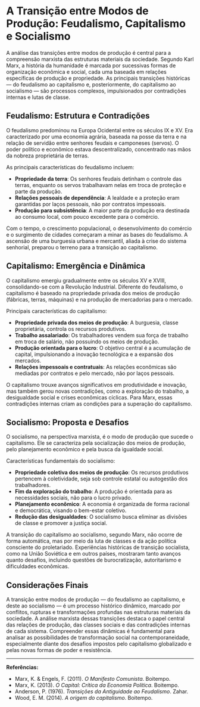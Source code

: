 
# A Transição entre Modos de Produção: Feudalismo, Capitalismo e Socialismo

A análise das transições entre modos de produção é central para a compreensão marxista das estruturas materiais da sociedade. Segundo Karl Marx, a história da humanidade é marcada por sucessivas formas de organização econômica e social, cada uma baseada em relações específicas de produção e propriedade. As principais transições históricas — do feudalismo ao capitalismo e, posteriormente, do capitalismo ao socialismo — são processos complexos, impulsionados por contradições internas e lutas de classe.

## Feudalismo: Estrutura e Contradições

O feudalismo predominou na Europa Ocidental entre os séculos IX e XV. Era caracterizado por uma economia agrária, baseada na posse da terra e na relação de servidão entre senhores feudais e camponeses (servos). O poder político e econômico estava descentralizado, concentrado nas mãos da nobreza proprietária de terras.

As principais características do feudalismo incluem:

- **Propriedade da terra**: Os senhores feudais detinham o controle das terras, enquanto os servos trabalhavam nelas em troca de proteção e parte da produção.
- **Relações pessoais de dependência**: A lealdade e a proteção eram garantidas por laços pessoais, não por contratos impessoais.
- **Produção para subsistência**: A maior parte da produção era destinada ao consumo local, com pouco excedente para o comércio.

Com o tempo, o crescimento populacional, o desenvolvimento do comércio e o surgimento de cidades começaram a minar as bases do feudalismo. A ascensão de uma burguesia urbana e mercantil, aliada à crise do sistema senhorial, preparou o terreno para a transição ao capitalismo.

## Capitalismo: Emergência e Dinâmica

O capitalismo emergiu gradualmente entre os séculos XV e XVIII, consolidando-se com a Revolução Industrial. Diferente do feudalismo, o capitalismo é baseado na propriedade privada dos meios de produção (fábricas, terras, máquinas) e na produção de mercadorias para o mercado.

Principais características do capitalismo:

- **Propriedade privada dos meios de produção**: A burguesia, classe proprietária, controla os recursos produtivos.
- **Trabalho assalariado**: Os trabalhadores vendem sua força de trabalho em troca de salário, não possuindo os meios de produção.
- **Produção orientada para o lucro**: O objetivo central é a acumulação de capital, impulsionando a inovação tecnológica e a expansão dos mercados.
- **Relações impessoais e contratuais**: As relações econômicas são mediadas por contratos e pelo mercado, não por laços pessoais.

O capitalismo trouxe avanços significativos em produtividade e inovação, mas também gerou novas contradições, como a exploração do trabalho, a desigualdade social e crises econômicas cíclicas. Para Marx, essas contradições internas criam as condições para a superação do capitalismo.

## Socialismo: Proposta e Desafios

O socialismo, na perspectiva marxista, é o modo de produção que sucede o capitalismo. Ele se caracteriza pela socialização dos meios de produção, pelo planejamento econômico e pela busca da igualdade social.

Características fundamentais do socialismo:

- **Propriedade coletiva dos meios de produção**: Os recursos produtivos pertencem à coletividade, seja sob controle estatal ou autogestão dos trabalhadores.
- **Fim da exploração do trabalho**: A produção é orientada para as necessidades sociais, não para o lucro privado.
- **Planejamento econômico**: A economia é organizada de forma racional e democrática, visando o bem-estar coletivo.
- **Redução das desigualdades**: O socialismo busca eliminar as divisões de classe e promover a justiça social.

A transição do capitalismo ao socialismo, segundo Marx, não ocorre de forma automática, mas por meio da luta de classes e da ação política consciente do proletariado. Experiências históricas de transição socialista, como na União Soviética e em outros países, mostraram tanto avanços quanto desafios, incluindo questões de burocratização, autoritarismo e dificuldades econômicas.

## Considerações Finais

A transição entre modos de produção — do feudalismo ao capitalismo, e deste ao socialismo — é um processo histórico dinâmico, marcado por conflitos, rupturas e transformações profundas nas estruturas materiais da sociedade. A análise marxista dessas transições destaca o papel central das relações de produção, das classes sociais e das contradições internas de cada sistema. Compreender essas dinâmicas é fundamental para analisar as possibilidades de transformação social na contemporaneidade, especialmente diante dos desafios impostos pelo capitalismo globalizado e pelas novas formas de poder e resistência.

---
**Referências:**
- Marx, K. & Engels, F. (2011). *O Manifesto Comunista*. Boitempo.
- Marx, K. (2013). *O Capital: Crítica da Economia Política*. Boitempo.
- Anderson, P. (1976). *Transições da Antiguidade ao Feudalismo*. Zahar.
- Wood, E. M. (2014). *A origem do capitalismo*. Boitempo.
```
